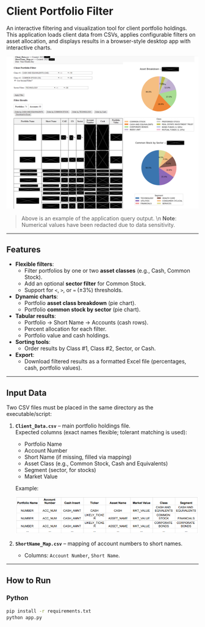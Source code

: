 # Client Portfolio Filter

An interactive filtering and visualization tool for client portfolio holdings.  
This application loads client data from CSVs, applies configurable filters on asset allocation, and displays results in a browser-style desktop app with interactive charts.

![Screenshot](<./Example Application Query Output.png>)

> Above is an example of the application query output. \n
> **Note**: Numerical values have been redacted due to data sensitivity.
---

## Features
- **Flexible filters**:
  - Filter portfolios by one or two **asset classes** (e.g., Cash, Common Stock).  
  - Add an optional **sector filter** for Common Stock.  
  - Support for `<`, `>`, or `≈` (±3%) thresholds.  
- **Dynamic charts**:
  - Portfolio **asset class breakdown** (pie chart).  
  - Portfolio **common stock by sector** (pie chart).  
- **Tabular results**:
  - Portfolio → Short Name → Accounts (cash rows).  
  - Percent allocation for each filter.  
  - Portfolio value and cash holdings.  
- **Sorting tools**:
  - Order results by Class #1, Class #2, Sector, or Cash.  
- **Export**:
  - Download filtered results as a formatted Excel file (percentages, cash, portfolio values).

---

## Input Data

Two CSV files must be placed in the same directory as the executable/script:

1. **`Client_Data.csv`** – main portfolio holdings file.  
   Expected columns (exact names flexible; tolerant matching is used):
   - Portfolio Name  
   - Account Number  
   - Short Name (if missing, filled via mapping)  
   - Asset Class (e.g., Common Stock, Cash and Equivalents)  
   - Segment (sector, for stocks)  
   - Market Value  

   Example:

   ![Screenshot](<./Client Data Format Example.png>)

2. **`ShortName_Map.csv`** – mapping of account numbers to short names.  
   - Columns: `Account Number`, `Short Name`.

---

## How to Run

### Python
```bash
pip install -r requirements.txt
python app.py








